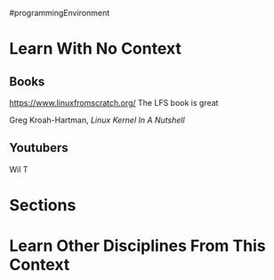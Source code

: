 #programmingEnvironment 
# Learn With No Context 
## Books
https://www.linuxfromscratch.org/
The LFS book is great

Greg Kroah-Hartman, *Linux Kernel In A Nutshell*


## Youtubers
Wil T


# Sections

# Learn Other Disciplines From This Context
